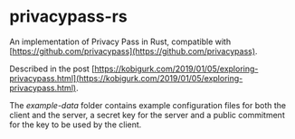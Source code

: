 # privacypass-rs

An implementation of Privacy Pass in Rust, compatible with [https://github.com/privacypass](https://github.com/privacypass).

Described in the post [https://kobigurk.com/2019/01/05/exploring-privacypass.html](https://kobigurk.com/2019/01/05/exploring-privacypass.html).

The *example-data* folder contains example configuration files for both the client and the server, a secret key for the server and a public commitment for the key to be used by the client.
